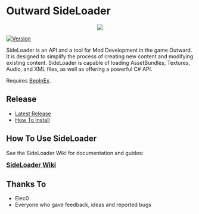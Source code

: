 # Outward SideLoader

<p align="center">
<img align="center" src="https://i.imgur.com/DWezCnm.png">
</p>

[![Version](https://img.shields.io/badge/BepInEx-5.2-green.svg)](https://github.com/BepInEx/BepInEx)

SideLoader is an API and a tool for Mod Development in the game Outward. It is designed to simplify the process of creating new content and modifying existing content. SideLoader is capable of loading AssetBundles, Textures, Audio, and XML files, as well as offering a powerful C# API.

Requires [BepInEx](https://github.com/BepInEx/BepInEx).

## Release
* [Latest Release](https://github.com/sinaioutlander/Outward-SideLoader/releases)
* [How To Install](https://sinaioutlander.github.io/#/GettingStarted/Installation)

## How To Use SideLoader

See the SideLoader Wiki for documentation and guides:

<big><b>[SideLoader Wiki](https://sinaioutlander.github.io/#/)</b></big>

## Thanks To
* Elec0
* Everyone who gave feedback, ideas and reported bugs
